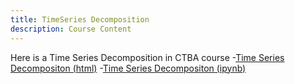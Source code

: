 ```yaml
---
title: TimeSeries Decomposition
description: Course Content
---
```


Here is a Time Series Decomposition in CTBA course
-[Time Series Decompositon (html)](TimeSeriesDecomposition.html) 
-[Time Series Decompositon (ipynb)](TimeSeriesDecomposition.html) 
